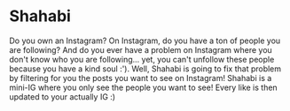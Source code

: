 # Shahabi

Do you own an Instagram? On Instagram, do you have a ton of people you are following? And do you ever have a problem on Instagram where you don't know who you are following... yet, you can't unfollow these people because you have a kind soul :'). Well, Shahabi is going to fix that problem by filtering for you the posts you want to see on Instagram! Shahabi is a mini-IG where you only see the people you want to see! Every like is then updated to your actually IG :)